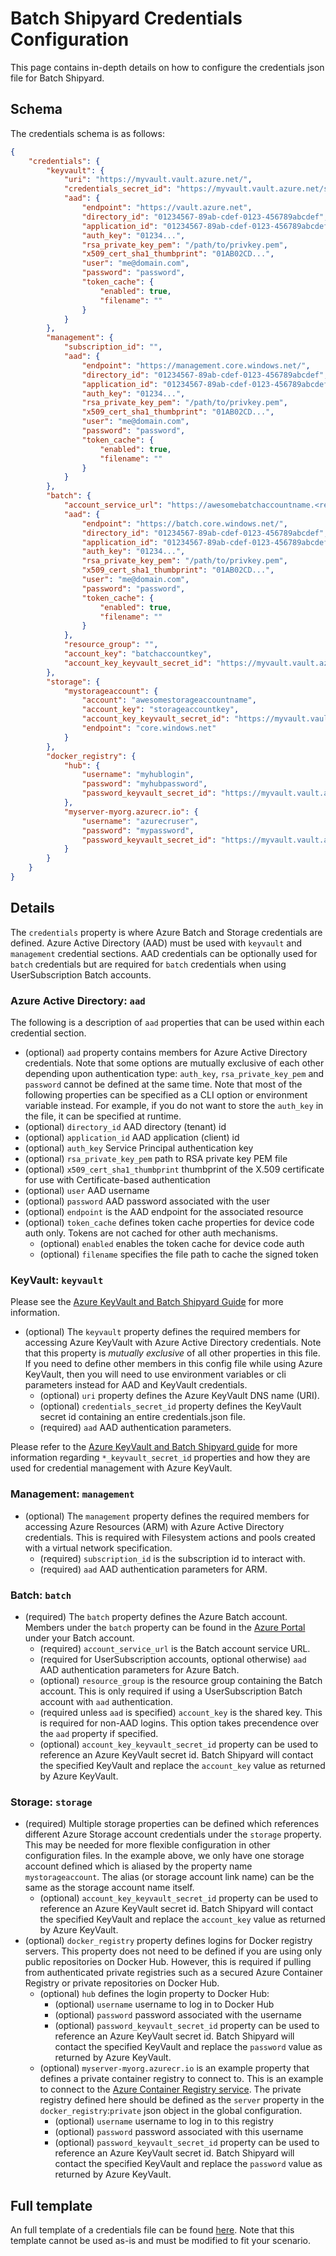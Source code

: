 # Batch Shipyard Credentials Configuration
This page contains in-depth details on how to configure the credentials
json file for Batch Shipyard.

## Schema
The credentials schema is as follows:

```json
{
    "credentials": {
        "keyvault": {
            "uri": "https://myvault.vault.azure.net/",
            "credentials_secret_id": "https://myvault.vault.azure.net/secrets/credentialsjson",
            "aad": {
                "endpoint": "https://vault.azure.net",
                "directory_id": "01234567-89ab-cdef-0123-456789abcdef",
                "application_id": "01234567-89ab-cdef-0123-456789abcdef",
                "auth_key": "01234...",
                "rsa_private_key_pem": "/path/to/privkey.pem",
                "x509_cert_sha1_thumbprint": "01AB02CD...",
                "user": "me@domain.com",
                "password": "password",
                "token_cache": {
                    "enabled": true,
                    "filename": ""
                }
            }
        },
        "management": {
            "subscription_id": "",
            "aad": {
                "endpoint": "https://management.core.windows.net/",
                "directory_id": "01234567-89ab-cdef-0123-456789abcdef",
                "application_id": "01234567-89ab-cdef-0123-456789abcdef",
                "auth_key": "01234...",
                "rsa_private_key_pem": "/path/to/privkey.pem",
                "x509_cert_sha1_thumbprint": "01AB02CD...",
                "user": "me@domain.com",
                "password": "password",
                "token_cache": {
                    "enabled": true,
                    "filename": ""
                }
            }
        },
        "batch": {
            "account_service_url": "https://awesomebatchaccountname.<region>.batch.azure.com/",
            "aad": {
                "endpoint": "https://batch.core.windows.net/",
                "directory_id": "01234567-89ab-cdef-0123-456789abcdef",
                "application_id": "01234567-89ab-cdef-0123-456789abcdef",
                "auth_key": "01234...",
                "rsa_private_key_pem": "/path/to/privkey.pem",
                "x509_cert_sha1_thumbprint": "01AB02CD...",
                "user": "me@domain.com",
                "password": "password",
                "token_cache": {
                    "enabled": true,
                    "filename": ""
                }
            },
            "resource_group": "",
            "account_key": "batchaccountkey",
            "account_key_keyvault_secret_id": "https://myvault.vault.azure.net/secrets/batchkey"
        },
        "storage": {
            "mystorageaccount": {
                "account": "awesomestorageaccountname",
                "account_key": "storageaccountkey",
                "account_key_keyvault_secret_id": "https://myvault.vault.azure.net/secrets/storagekey",
                "endpoint": "core.windows.net"
            }
        },
        "docker_registry": {
            "hub": {
                "username": "myhublogin",
                "password": "myhubpassword",
                "password_keyvault_secret_id": "https://myvault.vault.azure.net/secrets/docker-hub-password"
            },
            "myserver-myorg.azurecr.io": {
                "username": "azurecruser",
                "password": "mypassword",
                "password_keyvault_secret_id": "https://myvault.vault.azure.net/secrets/myserver-myorg-azurecr-io-password"
            }
        }
    }
}
```

## Details
The `credentials` property is where Azure Batch and Storage credentials
are defined. Azure Active Directory (AAD) must be used with `keyvault` and
`management` credential sections. AAD credentials can be optionally used
for `batch` credentials but are required for `batch` credentials when using
UserSubscription Batch accounts.

### Azure Active Directory: `aad`
The following is a description of `aad` properties that can be used within
each credential section.
* (optional) `aad` property contains members for Azure Active Directory
credentials. Note that some options are mutually exclusive of each other
depending upon authentication type: `auth_key`, `rsa_private_key_pem` and
`password` cannot be defined at the same time. Note that most of the
following properties can be specified as a CLI option or environment
variable instead. For example, if you do not want to store the `auth_key`
in the file, it can be specified at runtime.
* (optional) `directory_id` AAD directory (tenant) id
* (optional) `application_id` AAD application (client) id
* (optional) `auth_key` Service Principal authentication key
* (optional) `rsa_private_key_pem` path to RSA private key PEM file
* (optional) `x509_cert_sha1_thumbprint` thumbprint of the X.509
  certificate for use with Certificate-based authentication
* (optional) `user` AAD username
* (optional) `password` AAD password associated with the user
* (optional) `endpoint` is the AAD endpoint for the associated resource
* (optional) `token_cache` defines token cache properties for device code
  auth only. Tokens are not cached for other auth mechanisms.
  * (optional) `enabled` enables the token cache for device code auth
  * (optional) `filename` specifies the file path to cache the signed token

### KeyVault: `keyvault`
Please see the
[Azure KeyVault and Batch Shipyard Guide](74-batch-shipyard-azure-keyvault.md)
for more information.
* (optional) The `keyvault` property defines the required members for
accessing Azure KeyVault with Azure Active Directory credentials. Note that
this property is *mutually exclusive* of all other properties in this file.
If you need to define other members in this config file while using Azure
KeyVault, then you will need to use environment variables or cli parameters
instead for AAD and KeyVault credentials.
  * (optional) `uri` property defines the Azure KeyVault DNS name (URI).
  * (optional) `credentials_secret_id` property defines the KeyVault secret
    id containing an entire credentials.json file.
  * (required) `aad` AAD authentication parameters.

Please refer to the
[Azure KeyVault and Batch Shipyard guide](74-batch-shipyard-azure-keyvault.md)
for more information regarding `*_keyvault_secret_id` properties and how
they are used for credential management with Azure KeyVault.

### Management: `management`
* (optional) The `management` property defines the required members for
accessing Azure Resources (ARM) with Azure Active Directory credentials. This
is required with Filesystem actions and pools created with a virtual network
specification.
  * (required) `subscription_id` is the subscription id to interact with.
  * (required) `aad` AAD authentication parameters for ARM.

### Batch: `batch`
* (required) The `batch` property defines the Azure Batch account. Members
under the `batch` property can be found in the
[Azure Portal](https://portal.azure.com) under your Batch account.
  * (required) `account_service_url` is the Batch account service URL.
  * (required for UserSubscription accounts, optional otherwise) `aad` AAD
    authentication parameters for Azure Batch.
  * (optional) `resource_group` is the resource group containing the Batch
    account. This is only required if using a UserSubscription Batch account
    with `aad` authentication.
  * (required unless `aad` is specified) `account_key` is the shared
    key. This is required for non-AAD logins. This option takes precendence
    over the `aad` property if specified.
  * (optional) `account_key_keyvault_secret_id` property can be used to
    reference an Azure KeyVault secret id. Batch Shipyard will contact the
    specified KeyVault and replace the `account_key` value as returned by
    Azure KeyVault.

### Storage: `storage`
* (required) Multiple storage properties can be defined which references
different Azure Storage account credentials under the `storage` property. This
may be needed for more flexible configuration in other configuration files. In
the example above, we only have one storage account defined which is aliased
by the property name `mystorageaccount`. The alias (or storage account link
name) can be the same as the storage account name itself.
  * (optional) `account_key_keyvault_secret_id` property can be used to
    reference an Azure KeyVault secret id. Batch Shipyard will contact the
    specified KeyVault and replace the `account_key` value as returned by
    Azure KeyVault.
* (optional) `docker_registry` property defines logins for Docker registry
servers. This property does not need to be defined if you are using only
public repositories on Docker Hub. However, this is required if pulling from
authenticated private registries such as a secured Azure Container Registry
or private repositories on Docker Hub.
  * (optional) `hub` defines the login property to Docker Hub:
    * (optional) `username` username to log in to Docker Hub
    * (optional) `password` password associated with the username
    * (optional) `password_keyvault_secret_id` property can be used to
      reference an Azure KeyVault secret id. Batch Shipyard will contact the
      specified KeyVault and replace the `password` value as returned by
      Azure KeyVault.
  * (optional) `myserver-myorg.azurecr.io` is an example property that
    defines a private container registry to connect to. This is an example to
    connect to the [Azure Container Registry service](https://azure.microsoft.com/en-us/services/container-registry/).
    The private registry defined here should be defined as the `server`
    property in the `docker_registry`:`private` json object in the global
    configuration.
    * (optional) `username` username to log in to this registry
    * (optional) `password` password associated with this username
    * (optional) `password_keyvault_secret_id` property can be used to
      reference an Azure KeyVault secret id. Batch Shipyard will contact the
      specified KeyVault and replace the `password` value as returned by
      Azure KeyVault.

## Full template
An full template of a credentials file can be found
[here](../config\_templates/credentials.json). Note that this template cannot
be used as-is and must be modified to fit your scenario.
